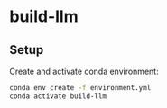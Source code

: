 # build-llm

## Setup

Create and activate conda environment:

```sh
conda env create -f environment.yml
conda activate build-llm
```